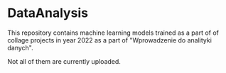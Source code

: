 # DataAnalysis
This repository contains machine learning models trained as a part of of collage projects in year 2022 as a part of "Wprowadzenie do analityki danych".

Not all of them are currently uploaded.
